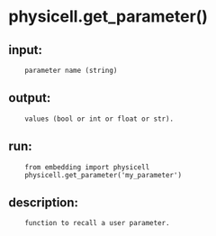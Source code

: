 # physicell.get_parameter()

## input:
```
    parameter name (string)

```

## output:
```
    values (bool or int or float or str).

```

## run:
```
    from embedding import physicell
    physicell.get_parameter('my_parameter')

```

## description:
```
    function to recall a user parameter.
```